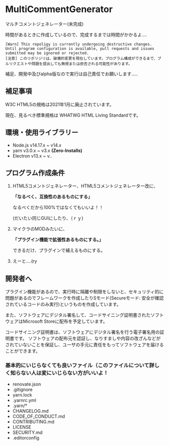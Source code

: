 # MultiCommentGenerator
マルチコメントジェネレーター(未完成)

時間があるときに作成しているので、完成するまでは時間がかかるよ....

```
[Warn] This repoligy is currently undergoing destructive changes. Until program configuration is available, pull requests and issues submitted may be ignored or rejected.
[注意] このリポリジリは、破壊的変更を現在しています。プログラム構成ができるまで、プルリクエストや問題を提出しても無視または拒否される可能性があります。
```

補足、開発中及びalpha版なので実行は自己責任でお願いします.....

## 補足事項

W3C HTML5の規格は2021年1月に廃止されています。

現在、見るべき標準規格は WHATWG HTML Living Standardです。

## 環境・使用ライブラリー
- Node.js v14.17.x ~ v14.x
- yarn v3.0.x ~ v3.x **(Zero-Installs)**
- Electron v13.x ~ v..

## プログラム作成条件
1. HTML5コメントジェネレーター、HTML5コメントジェネレーター改に、

    **「なるべく、互換性のあるものにする」**

    なるべくだから100%ではなくてもいいよ！！

    (だいたい同じGUIにしたり、（ｒｙ)



2. マイクラのMODみたいに、

    **「プラグイン機能で拡張性あるものにする。」**

    できるだけ、プラグインで補えるものにする。



3. えーと....(ry


## 開発者へ
プラグイン機能があるので、実行時に隔離や制限をしないと、セキュリティ的に問題があるのでフレームワークを作成したりSモード(Secureモード: 安全が確認されているコードのみ実行)というものを作成しています。

また、ソフトウェアにデジタル署名して、コードサイニング証明書されたソフトウェアはMicrosoft Storeに配布を予定しています。

コードサイニング証明書は、ソフトウェアにデジタル署名を行う電子署名用の証明書です。 ソフトウェアの配布元を認証し、なりすましや内容の改ざんなどがされていないことを保証し、ユーザの手元に責任をもってソフトウェアを届けることができます。

### 基本的にいじらなくても良いファイル（このファイルについて詳しく知らない人は変にいじらない方がいいよ！
 - renovate.json
 - .gitignore
 - yarn.lock
 - .yarnrc.yml
 - .yarn/*
 - CHANGELOG.md
 - CODE_OF_CONDUCT.md
 - CONTRIBUTING.md
 - LICENSE
 - SECURITY.md
 - .editorconfig
